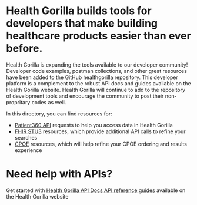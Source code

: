 #  Health Gorilla builds tools for developers that make building healthcare products easier than ever before.

Health Gorilla is expanding the tools available to our developer community!  Developer code examples, postman collections, and other great resources have been added to the GitHub healthgorilla repository.  This developer platform is a complement to the robust API docs and guides available on the Health Gorilla website.  Health Gorilla will continue to add to the repository of development tools and encourage the community to post their non-propritary codes as well.

In this directory, you can find resources for:
- [Patient360 API](https://github.com/healthgorilla/examples/tree/main/Patient360) requests to help you access data in Health Gorilla
- [FHIR STU3](https://github.com/healthgorilla/examples/tree/main/FHIR%20STU3) resources, which provide additional API calls to refine your searches
- [CPOE](https://github.com/healthgorilla/examples/tree/main/CPOE) resources, which will help refine your CPOE ordering and results experience

# Need help with APIs?
Get started with [Health Gorilla API Docs ](https://developer.healthgorilla.com/docs) 
[API reference guides](https://developer.healthgorilla.com/reference/getting-started-with-apis) available on the Health Gorilla website

